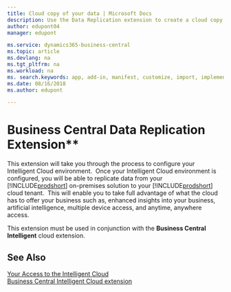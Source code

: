 ```yaml
---
title: Cloud copy of your data | Microsoft Docs
description: Use the Data Replication extension to create a cloud copy of your data so you are connected to the intelligent cloud.
author: edupont04
manager: edupont

ms.service: dynamics365-business-central
ms.topic: article
ms.devlang: na
ms.tgt_pltfrm: na
ms.workload: na
ms. search.keywords: app, add-in, manifest, customize, import, implement
ms.date: 08/16/2018
ms.author: edupont

---
```


# Business Central Data Replication Extension**

This extension will take you through the process to configure your Intelligent Cloud environment.  Once your Intelligent Cloud environment is configured, you will be able to replicate data from your [!INCLUDE[prodshort](includes/prodshort.md)] on-premises solution to your [!INCLUDE[prodshort](includes/prodshort.md)] cloud tenant.  This will enable you to take full advantage of what the cloud has to offer your business such as, enhanced insights into your business, artificial intelligence, multiple device access, and anytime, anywhere access.

This extension must be used in conjunction with the **Business Central Intelligent** cloud extension.

## See Also

[Your Access to the Intelligent Cloud](about-intelligent-cloud.md)  
[Business Central Intelligent Cloud extension](ui-extensions-intelligent-cloud.md)  
